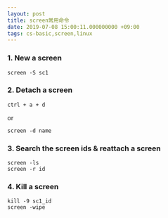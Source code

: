 ```yaml
---
layout: post
title: screen常用命令
date: 2019-07-08 15:00:11.000000000 +09:00
tags: cs-basic,screen,linux
---
```


### 1. New a screen
```
screen -S sc1
```

### 2. Detach a screen
```
ctrl + a + d
```
  or
```
screen -d name
```

### 3. Search the screen ids & reattach a screen
```
screen -ls
screen -r id
```

### 4. Kill a screen
```
kill -9 sc1_id
screen -wipe
```
